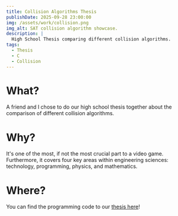 ```yaml
---
title: Collision Algorithms Thesis
publishDate: 2025-09-28 23:00:00
img: /assets/work/collision.png
img_alt: SAT collision algorithm showcase.
description: |
  High School Thesis comparing different collision algorithms.
tags:
  - Thesis
  - C
  - Collision
---
```


# What?

A friend and I chose to do our high school thesis together about the comparison of different collision algorithms.

# Why?

It's one of the most, if not the most crucial part to a video game.
Furthermore, it covers four key areas within engineering sciences: technology, programming, physics, and mathematics.

# Where?

You can find the programming code to our [thesis here](https://github.com/lilBeanstock/Collision-benchmark)!
